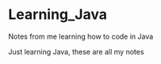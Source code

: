 # Learning_Java
Notes from me learning how to code in Java


Just learning Java, these are all my notes
